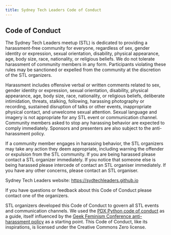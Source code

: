 ```yaml
---
title: Sydney Tech Leaders Code of Conduct
---
```


## Code of Conduct
The Sydney Tech Leaders meetup (STL) is dedicated to providing a harassment-free community for everyone, regardless of sex, gender identity or expression, sexual orientation, disability, physical appearance, age, body size, race, nationality, or religious beliefs. We do not tolerate harassment of community members in any form. Participants violating these rules may be sanctioned or expelled from the community at the discretion of the STL organizers.

Harassment includes offensive verbal or written comments related to sex, gender identity or expression, sexual orientation, disability, physical appearance, age, body size, race, nationality, or religious beliefs, deliberate intimidation, threats, stalking, following, harassing photography or recording, sustained disruption of talks or other events, inappropriate physical contact, and unwelcome sexual attention. Sexual language and imagery is not appropriate for any STL event or communication channel. Community members asked to stop any harassing behavior are expected to comply immediately. Sponsors and presenters are also subject to the anti-harassment policy.

If a community member engages in harassing behavior, the STL organizers may take any action they deem appropriate, including warning the offender or expulsion from the STL community. If you are being harassed please contact a STL organizer immediately. If you notice that someone else is being harassed please intercede of contact an STL organiser immediately. If you have any other concerns, please contact an STL organiser.

Sydney Tech Leaders website: https://sydtechleaders.github.io

If you have questions or feedback about this Code of Conduct please contact one of the organizers.

STL organizers developed this Code of Conduct to govern all STL events and communication channels. We used the [PDX Python code of conduct](https://www.meetup.com/pdxpython/pages/12061872/Code_of_Conduct/) as a guide, itself influenced by the [Geek Feminism Conference anti-harassment policy](http://geekfeminism.wikia.com/wiki/Conference_anti-harassment/Policy) as a starting point. This Code of Conduct, like its inspirations, is licensed under the Creative Commons Zero license.